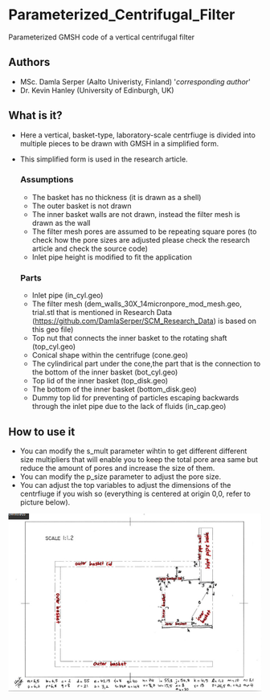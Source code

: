 # Parameterized_Centrifugal_Filter
Parameterized GMSH code of a vertical centrifugal filter

## Authors
- MSc. Damla Serper (Aalto Univeristy, Finland) '*corresponding author*'
- Dr. Kevin Hanley (University of Edinburgh, UK)

## What is it?
- Here a vertical, basket-type, laboratory-scale centrfiuge is divided into multiple pieces to be drawn with GMSH in a simplified form.
- This simplified form is used in the research article.

  ### Assumptions
    - The basket has no thickness (it is drawn as a shell)
    - The outer basket is not drawn
    - The inner basket walls are not drawn, instead the filter mesh is drawn as the wall
    - The filter mesh pores are assumed to be repeating square pores (to check how the pore sizes are adjusted please check the research article and check the source code)
    - Inlet pipe height is modified to fit the application
  
  ### Parts
    - Inlet pipe (in_cyl.geo)
    - The filter mesh (dem_walls_30X_14micronpore_mod_mesh.geo, trial.stl that is mentioned in Research Data (https://github.com/DamlaSerper/SCM_Research_Data) is based on this geo file)
    - Top nut that connects the inner basket to the rotating shaft (top_cyl.geo)
    - Conical shape within the centrifuge (cone.geo)
    - The cylindirical part under the cone,the part that is the connection to the bottom of the inner basket (bot_cyl.geo)
    - Top lid of the inner basket (top_disk.geo)
    - The bottom of the inner basket (bottom_disk.geo)
    - Dummy top lid for preventing of particles escaping backwards through the inlet pipe due to the lack of fluids (in_cap.geo)

## How to use it
  - You can modify the s_mult parameter wihtin to get different different size multipliers that will enable you to keep the total pore area same but reduce the amount of pores and increase the size of them.
  - You can modify the p_size parameter to adjust the pore size.
  - You can adjust the top variables to adjust the dimensions of the centrfiuge if you wish so (everything is centered at origin 0,0, refer to picture below).

![drawings](drawings.jpg)
